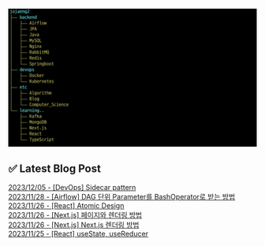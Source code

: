 ![image](./image/231205.png)

## ✅ Latest Blog Post

[2023/12/05 - [DevOps] Sidecar pattern](http://blog.naver.com/ds4ouj/223284044811) <br/>
[2023/11/28 - [Airflow] DAG 단위 Parameter를 BashOperator로 받는 방법](http://blog.naver.com/ds4ouj/223277463935) <br/>
[2023/11/26 - [React] Atomic Design](http://blog.naver.com/ds4ouj/223275392995) <br/>
[2023/11/26 - [Next.js] 페이지와 렌더링 방법](http://blog.naver.com/ds4ouj/223275349469) <br/>
[2023/11/26 - [Next.js] Next.js 렌더링 방법](http://blog.naver.com/ds4ouj/223275260356) <br/>
[2023/11/25 - [React] useState, useReducer](http://blog.naver.com/ds4ouj/223274697164) <br/>
